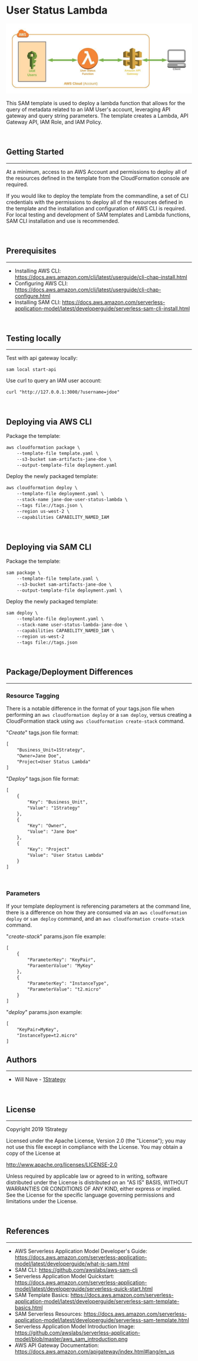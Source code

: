 # User Status Lambda

![](diagram.jpeg)


This SAM template is used to deploy a lambda function that allows for the query of metadata related to an IAM User's account, leveraging API gateway and query string parameters.  The template creates a Lambda, API Gateway API, IAM Role, and IAM Policy.

<br />

## Getting Started
---
At a minimum, access to an AWS Account and permissions to deploy all of the resources defined in the template from the CloudFormation console are required.  

If you would like to deploy the template from the commandline, a set of CLI credentials with the permissions to deploy all of the resources defined in the template and the installation and configuration of AWS CLI is required.  For local testing and development of SAM templates and Lambda functions, SAM CLI installation and use is recommended.

<br />

## Prerequisites
---
* Installing AWS CLI: https://docs.aws.amazon.com/cli/latest/userguide/cli-chap-install.html
* Configuring AWS CLI: https://docs.aws.amazon.com/cli/latest/userguide/cli-chap-configure.html
* Installing SAM CLI: https://docs.aws.amazon.com/serverless-application-model/latest/developerguide/serverless-sam-cli-install.html

<br />

## Testing locally
---
Test with api gateway locally:

```
sam local start-api
```

Use curl to query an IAM user account:
```
curl "http://127.0.0.1:3000/?username=jdoe"
```

<br />

## Deploying via AWS CLI

Package the template:
```
aws cloudformation package \
    --template-file template.yaml \
    --s3-bucket sam-artifacts-jane-doe \
    --output-template-file deployment.yaml
```

Deploy the newly packaged template:
```
aws cloudformation deploy \
    --template-file deployment.yaml \
    --stack-name jane-doe-user-status-lambda \
    --tags file://tags.json \
    --region us-west-2 \
    --capabilities CAPABILITY_NAMED_IAM
```

<br />

## Deploying via SAM CLI

Package the template:
```
sam package \
    --template-file template.yaml \
    --s3-bucket sam-artifacts-jane-doe \
    --output-template-file deployment.yaml \ 
```

Deploy the newly packaged template:
```
sam deploy \
    --template-file deployment.yaml \
    --stack-name user-status-lambda-jane-doe \
    --capabilities CAPABILITY_NAMED_IAM \
    --region us-west-2
    --tags file://tags.json
```

<br />

## Package/Deployment Differences
---
### **Resource Tagging**

There is a notable difference in the format of your tags.json file when performing an ``aws cloudformation deploy`` or a ``sam deploy``, versus creating a CloudFormation stack using ``aws cloudformation create-stack`` command.

"*Create*" tags.json file format:
```
[
    "Business_Unit=1Strategy",
    "Owner=Jane Doe",
    "Project=User Status Lambda"
]
```

"*Deploy*" tags.json file format:
```
[
    {
        "Key": "Business_Unit",
        "Value": "1Strategy"
    },
    {
        "Key": "Owner",
        "Value": "Jane Doe"
    },
    {
        "Key": "Project"
        "Value": "User Status Lambda"
    }
]
```

<br />

### **Parameters**

If your template deployment is referencing parameters at the command line, there is a difference on how they are consumed via an ``aws cloudformation deploy`` or ``sam deploy`` command, and an ``aws cloudformation create-stack`` command.

"*create-stack*" params.json file example:
```
[
    {
        "ParameterKey": "KeyPair",
        "ParaemterValue": "MyKey"
    },
    {
        "ParameterKey": "InstanceType",
        "ParameterValue": "t2.micro"
    }
]
```

"*deploy*" params.json example:
```
[
    "KeyPair=MyKey",
    "InstanceType=t2.micro"
]
```


 ## Authors
 ---
* Will Nave - [1Strategy](https://www.1strategy.com)

<br />

## License
---
Copyright 2019 1Strategy

Licensed under the Apache License, Version 2.0 (the "License"); you may not use this file except in compliance with the License. You may obtain a copy of the License at

http://www.apache.org/licenses/LICENSE-2.0

Unless required by applicable law or agreed to in writing, software distributed under the License is distributed on an "AS IS" BASIS, WITHOUT WARRANTIES OR CONDITIONS OF ANY KIND, either express or implied. See the License for the specific language governing permissions and limitations under the License.

<br />

## References
---
* AWS Serverless Application Model Developer's Guide: https://docs.aws.amazon.com/serverless-application-model/latest/developerguide/what-is-sam.html
* SAM CLI: https://github.com/awslabs/aws-sam-cli
* Serverless Application Model Quickstart: https://docs.aws.amazon.com/serverless-application-model/latest/developerguide/serverless-quick-start.html
* SAM Template Basics: https://docs.aws.amazon.com/serverless-application-model/latest/developerguide/serverless-sam-template-basics.html
* SAM Serverless Resources: https://docs.aws.amazon.com/serverless-application-model/latest/developerguide/serverless-sam-template.html
* Serverless Application Model Introduction Image: https://github.com/awslabs/serverless-application-model/blob/master/aws_sam_introduction.png
* AWS API Gateway Documentation: https://docs.aws.amazon.com/apigateway/index.html#lang/en_us